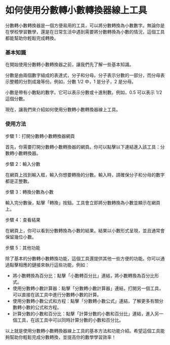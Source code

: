 如何使用分數轉小數轉換器線上工具
================

分數轉小數轉換器是一個方便易用的工具，可以將分數轉換為小數數字。無論你是在學校學習數學，還是在日常生活中遇到需要將分數轉換為小數的情況，這個工具都能幫助你輕鬆完成轉換。

### 基本知識

在開始使用分數轉小數轉換器之前，讓我們先了解一些基本知識。

分數是由兩個數字組成的表達式，分子和分母。分子表示分數的一部分，而分母表示整體的分割成幾等份。例如，分數 1/2 中，1 是分子，2 是分母。

小數是帶有小數點的數字。它可以表示分數或十進制數。例如，0.5 可以表示 1/2 這個分數。

現在，讓我們來介紹如何使用分數轉小數轉換器線上工具。

### 使用方法

步驟 1：打開分數轉小數轉換器網頁

首先，你需要打開分數轉小數轉換器的網頁。你可以點擊以下連結進入該工具：分數轉小數轉換器。

步驟 2：輸入分數

在網頁上找到輸入框，輸入你想要轉換的分數。輸入時，請確保分子和分母的數字都是正整數。

步驟 3：轉換分數為小數

輸入完分數後，點擊「轉換」按鈕。工具會立即將分數轉換為小數並顯示在網頁上。

步驟 4：查看結果

在網頁上，你可以看到分數轉換為小數的結果。結果以小數形式呈現，並且通常會保留幾位小數。

步驟 5：其他功能

除了基本的分數轉小數轉換功能，這個工具還提供其他一些方便的功能。你可以通過點擊相應的鏈接來執行這些功能，例如：

- 將小數轉換為百分比：點擊「小數轉百分比」連結，將小數轉換為百分比形式。
- 使用分數轉小數計算器：點擊「分數轉小數計算器」連結，打開另一個工具，可以直接在該工具中進行分數轉小數的計算。
- 使用分數轉小數公式和方程：點擊「分數轉小數公式」連結，了解更多有關分數轉小數的公式和方程。
- 計算分數的小數和百分比：點擊「計算分數的小數和百分比」連結，進入另一個工具，在該工具中可以同時計算分數的小數和百分比。

以上就是使用分數轉小數轉換器線上工具的基本方法和功能介紹。希望這個工具能夠幫助你輕鬆完成分數轉換，並提高你的數學學習效率！